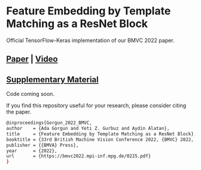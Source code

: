 # Feature Embedding by Template Matching as a ResNet Block
Official TensorFlow-Keras implementation of our BMVC 2022 paper.

## **[Paper](https://bmvc2022.mpi-inf.mpg.de/0225.pdf)** | **[Video](https://bmvc2022.mpi-inf.mpg.de/0225_video.mp4)**

## **[Supplementary Material](https://github.com/adagorgun/tf-classification-framework/blob/main/supplementary_material.pdf)**

Code coming soon.

If you find this repository useful for your research, please consider citing the paper.
```bash
@inproceedings{Gorgun_2022_BMVC,
author    = {Ada Gorgun and Yeti Z. Gurbuz and Aydin Alatan},
title     = {Feature Embedding by Template Matching as a ResNet Block},
booktitle = {33rd British Machine Vision Conference 2022, {BMVC} 2022, London, UK, November 21-24, 2022},
publisher = {{BMVA} Press},
year      = {2022},
url       = {https://bmvc2022.mpi-inf.mpg.de/0225.pdf}
}
```

